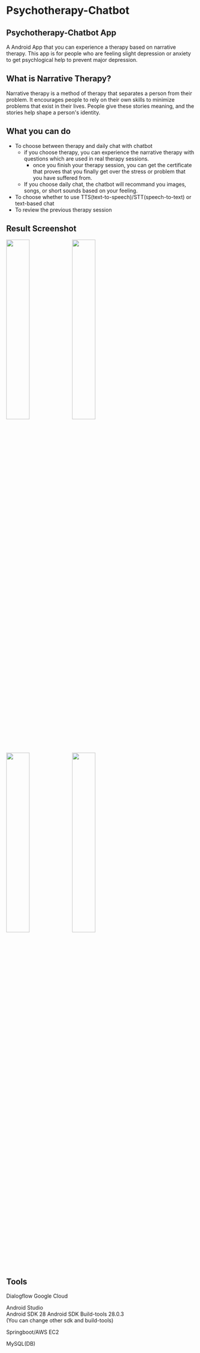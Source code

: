 # Psychotherapy-Chatbot
## Psychotherapy-Chatbot App
A Android App that you can experience a therapy based on narrative therapy. This app is for people who are feeling slight depression or anxiety to get psychlogical help to prevent major depression.

## What is Narrative Therapy?
Narrative therapy is a method of therapy that separates a person from their problem. It encourages people to rely on their own skills to minimize problems that exist in their lives. People give these stories meaning, and the stories help shape a person's identity.

## What you can do
* To choose between therapy and daily chat with chatbot
  * if you choose therapy, you can experience the narrative therapy with questions which are used in real therapy sessions.
    * once you finish your therapy session, you can get the certificate that proves that you finally get over the stress or problem that you have suffered from.
  * If you choose daily chat, the chatbot will recommand you images, songs, or short sounds based on your feeling.
* To choose whether to use TTS(text-to-speech)/STT(speech-to-text) or text-based chat
* To review the previous therapy session


## Result Screenshot
<img src = "file:///C:/Users/janek/Pictures/%EC%9D%B4%EC%95%BC%EA%B8%B0%EC%B9%98%EB%A3%8C%20%EC%BA%A1%EC%B2%981.jpg" width="35%"/><img src = "https://user-images.githubusercontent.com/75755156/116002614-96e50100-a635-11eb-9956-fa025245997b.png" width="35%"/>
<img src = "file:///C:/Users/janek/Pictures/%EC%9D%B4%EC%95%BC%EA%B8%B0%EC%B9%98%EB%A3%8C%20%EC%BA%A1%EC%B2%982.jpg" width="35%"/><img src = "https://user-images.githubusercontent.com/75755156/116002659-c0059180-a635-11eb-9211-b4e86c285daa.png" width="35%"/>

## Tools
Dialogflow
Google Cloud

Android Studio   
Android SDK 28 Android SDK Build-tools 28.0.3   
(You can change other sdk and build-tools)

Springboot/AWS EC2

MySQL(DB)
